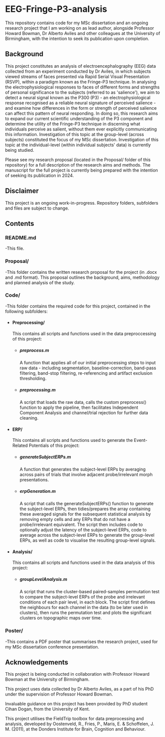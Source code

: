 # EEG-Fringe-P3-analysis
This repository contains code for my MSc dissertation and an ongoing research project that I am working on as lead author, alongside Professor Howard Bowman, Dr Alberto Aviles and other colleagues at the University of Birmingham, with the intention to seek its publication upon completion.

## Background
This project constitutes an analysis of electroencephalography (EEG) data collected from an experiment conducted by Dr Aviles, in which subjects viewed streams of faces presented via Rapid Serial Visual Presentation (RSVP), within a paradigm known as the Fringe-P3 technique. In analysing the electrophysiological responses to faces of different forms and strengths of personal significance to the subjects (referred to as 'salience'), we aim to detect a neural signal known as the P300 (P3) - an electrophysiological response recognised as a reliable neural signature of perceived salience - and examine how differences in the form or strength of perceived salience can affect this pattern of neural responding. In doing so, this research aims to expand our current scientific understanding of the P3 component and determine the utility of the Fringe-P3 technique in discerning what individuals perceive as salient, without them ever explicitly communicating this information. Investigation of this topic at the group-level (across subjects) constituted the focus of my MSc dissertation. Investigation of this topic at the individual-level (within individual subjects' data) is currently being studied.

Please see my research proposal (located in the Proposal/ folder of this repository) for a full description of the research aims and methods. The manuscript for the full project is currently being prepared with the intention of seeking its publication in 2024.

## Disclaimer
This project is an ongoing work-in-progress. Repository folders, subfolders and files are subject to change.

## Contents
### README.md
-This file.
### Proposal/
-This folder contains the written research proposal for the project (in .docx and .md format). This proposal outlines the background, aims, methodology and planned analysis of the study.

### Code/
-This folder contains the required code for this project, contained in the following subfolders:
- #### Preprocessing/
  This contains all scripts and functions used in the data preproccessing of this project:
  - ##### preprocess.m
    A function that applies all of our initial preprocessing steps to input raw data - including       segmentation, baseline-correction, band-pass filtering, band-stop filtering, re-referencing and artifact exclusion thresholding.
  - ##### preprocessing.m
    A script that loads the raw data, calls the custom preprocess() function to apply the pipeline, then facilitates Independent Component Analysis and channel/trial rejection for further data cleaning.
- #### ERP/
  This contains all scripts and functions used to generate the Event-Related Potentials of this project:
  - ##### generateSubjectERPs.m
    A function that generates the subject-level ERPs by averaging across pairs of trials that involve adjacent probe/irrelevant morph presentations.
  - ##### erpGeneration.m
    A script that calls the generateSubjectERPs() function to generate the subject-level ERPs, then tidies/prepares the array containing these averaged signals for the subsequent statistical analysis by removing empty cells and any ERPs that do not have a probe/irrelevant equivalent. The script then includes code to optionally adjust the latency of the subject-level ERPs, code to average across the subject-level ERPs to generate the group-level ERPs, as well as code to visualise the resulting group-level signals.
- #### Analysis/
  This contains all scripts and functions used in the data analysis of this project:
  - ##### groupLevelAnalysis.m
    A script that runs the cluster-based paired-samples permutation test to compare the subject-level ERPs of the probe and irrelevant conditions of each pair level, in each block. The script first defines the neighbours for each channel in the data (to be later used in clusters), then runs the permutation test and plots the significant clusters on topographic maps over time.

### Poster/
-This contains a PDF poster that summarises the research project, used for my MSc dissertation conference presentation.

## Acknowledgements
This project is being conducted in collaboration with Professor Howard Bowman at the University of Birmingham.

This project uses data collected by Dr Alberto Aviles, as a part of his PhD under the supervision of Professor Howard Bowman.

Invaluable guidance on this project has been provided by PhD student Cihan Dogan, from the University of Kent.

This project utilises the FieldTrip toolbox for data preprocessing and analysis, developed by Oostenveld, R., Fries, P., Maris, E. & Schoffelen, J. M. (2011), at the Donders Institute for Brain, Cognition and Behaviour.
